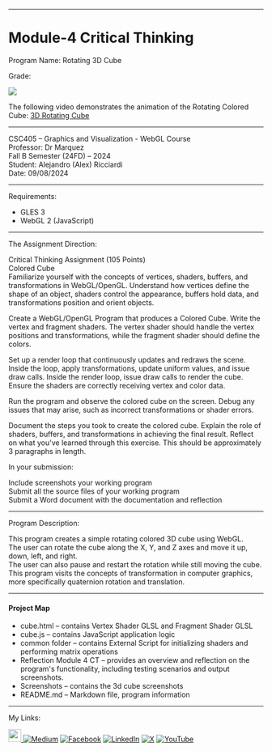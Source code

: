 ﻿-----------------------------------------------------------------------------------------------------------------------------
# Module-4 Critical Thinking
Program Name: Rotating 3D Cube

Grade:  

<p align="left">
<img  src="https://github.com/user-attachments/assets/705d0aaa-7ced-47b5-bd99-e6dcc5064dad">
</p>

The following video demonstrates the animation of the Rotating Colored Cube: [3D Rotating Cube](https://www.youtube.com/watch?v=peIjP2O0FTU)

-----------------------------------------------------------------------------------------------------------------------------

CSC405 – Graphics and Visualization - WebGL Course  
Professor: Dr Marquez   
Fall B Semester (24FD) – 2024  
Student: Alejandro (Alex) Ricciardi  
Date: 09/08/2024   

-----------------------------------------------------------------------------------------------------------------------------


Requirements:  
- GLES 3
- WebGL 2 (JavaScript)
  
-----------------------------------------------------------------------------------------------------------------------------

The Assignment Direction:  

Critical Thinking Assignment (105 Points)  
Colored Cube  
Familiarize yourself with the concepts of vertices, shaders, buffers, and transformations in WebGL/OpenGL. Understand how vertices define the shape of an object, shaders control the appearance, buffers hold data, and transformations position and orient objects.  

Create a WebGL/OpenGL Program that produces a Colored Cube. Write the vertex and fragment shaders. The vertex shader should handle the vertex positions and transformations, while the fragment shader should define the colors.  

Set up a render loop that continuously updates and redraws the scene. Inside the loop, apply transformations, update uniform values, and issue draw calls. Inside the render loop, issue draw calls to render the cube. Ensure the shaders are correctly receiving vertex and color data.  

Run the program and observe the colored cube on the screen. Debug any issues that may arise, such as incorrect transformations or shader errors.  

Document the steps you took to create the colored cube. Explain the role of shaders, buffers, and transformations in achieving the final result. Reflect on what you've learned through this exercise. This should be approximately 3 paragraphs in length.  

In your submission:  

Include screenshots your working program  
Submit all the source files of your working program  
Submit a Word document with the documentation and reflection  

-----------------------------------------------------------------------------------------------------------------------------

Program Description:  

This program creates a simple rotating colored 3D cube using WebGL.   
The user can rotate the cube along the X, Y, and Z axes and move it up, down, left, and right.  
The user can also pause and restart the rotation while still moving the cube.   
This program visits the concepts of transformation in computer graphics, more specifically quaternion rotation and translation.  

-----------------------------------------------------------------------------------------------------------------------------

#### Project Map
- cube.html – contains Vertex Shader GLSL and Fragment Shader GLSL  
- cube.js – contains JavaScript application logic  
- common folder – contains External Script for initializing shaders and performing matrix operations 
- Reflection Module 4 CT – provides an overview and reflection on the program's functionality, including testing scenarios and output screenshots.
- Screenshots – contains the 3d cube screenshots 
- README.md – Markdown file, program information  

-----------------------------------------------------------------------------------------------------------------------------

My Links:   

<span><a href="https://www.alexomegapy.com" target="_blank"><img width="25" height="25" src="https://github.com/user-attachments/assets/f8001645-cc85-4b99-beec-74482a83ac87"></span>    [![Medium](https://img.shields.io/badge/Medium-12100E?style=for-the-badge&logo=medium&logoColor=whit)](https://medium.com/@alex.omegapy)    [![Facebook](https://img.shields.io/badge/Facebook-%231877F2.svg?logo=Facebook&logoColor=white)](https://www.facebook.com/profile.php?id=100089638857137)    [![LinkedIn](https://img.shields.io/badge/LinkedIn-%230077B5.svg?logo=linkedin&logoColor=white)](https://linkedin.com/in/alex-ricciardi)    [![X](https://img.shields.io/badge/X-black.svg?logo=X&logoColor=white)](https://x.com/AlexOmegapy)    [![YouTube](https://img.shields.io/badge/YouTube-%23FF0000.svg?logo=YouTube&logoColor=white)](https://www.youtube.com/channel/UC4rMaQ7sqywMZkfS1xGh2AA) 





